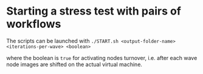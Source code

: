 # Starting a stress test with pairs of workflows

The scripts can be launched with ```./START.sh <output-folder-name> <iterations-per-wave> <boolean>```  

where the boolean is ```true``` for activating nodes turnover, i.e. after each wave node images are shifted on the actual virtual machine.

